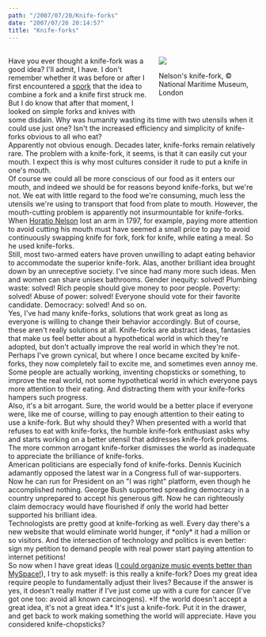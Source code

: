 ```yaml
---
path: "/2007/07/20/Knife-forks" 
date: "2007/07/20 20:14:57" 
title: "Knife-forks" 
---
```

<div style="float: right; margin: 0 0 1em 1em; width: 200px;"><br><img src="/image/article/content/knife-fork.jpg" /><br><p class="caption">Nelson's knife-fork, &#169; National Maritime Museum, London<br></div><br>Have you ever thought a knife-fork was a good idea? I'll admit, I have. I don't remember whether it was before or after I first encountered a <a href="http://en.wikipedia.org/wiki/Spork">spork</a> that the idea to combine a fork and a knife first struck me. But I do know that after that moment, I  looked on simple forks and knives with some disdain. Why was humanity wasting its time with two utensils when it could use just one? Isn't the increased efficiency and simplicity of knife-forks obvious to all who eat?<br>Apparently not obvious enough. Decades later, knife-forks remain relatively rare. The problem with a knife-fork, it seems, is that it can easily cut your mouth. I expect this is why most cultures consider it rude to put a knife in one's mouth.<br>Of course we could all be more conscious of our food as it enters our mouth, and indeed we should be for reasons beyond knife-forks, but we're not. We eat with little regard to the food we're consuming, much less the utensils we're using to transport that food from plate to mouth. However, the mouth-cutting problem is apparently not insurmountable for knife-forks. When <a href="http://www.nmm.ac.uk/collections/nelson/viewObject.cfm?ID=REL0115">Horatio Nelson</a> lost an arm in 1797, for example, paying more attention to avoid cutting his mouth must have seemed a small price to pay to avoid continuously swapping knife for fork, fork for knife, while eating a meal. So he used knife-forks.<br>Still, most two-armed eaters have proven unwilling to adapt eating behavior to accommodate the superior knife-fork. Alas, another brilliant idea brought down by an unreceptive society. I've since had many more such ideas. Men and women can share unisex bathrooms. Gender inequity: solved! Plumbing waste: solved! Rich people should give money to poor people. Poverty: solved! Abuse of power: solved! Everyone should vote for their favorite candidate. Democracy: solved! And so on.<br>Yes, I've had many knife-forks, solutions that work great as long as everyone is willing to change their behavior accordingly. But of course, these aren't really solutions at all. Knife-forks are abstract ideas, fantasies that make us feel better about a hypothetical world in which they're adopted, but don't actually improve the real world in which they're not.<br>Perhaps I've grown cynical, but where I once became excited by knife-forks, they now completely fail to excite me, and sometimes even annoy me. Some people are actually working, inventing chopsticks or something, to improve the real world, not some hypothetical world in which everyone pays more attention to their eating. And distracting them with your knife-forks hampers such progress.<br>Also, it's a bit arrogant. Sure, the world would be a better place if everyone were, like me of course, willing to pay enough attention to their eating to use a knife-fork. But why should they? When presented with a world that refuses to eat with knife-forks, the humble knife-fork enthusiast asks why and starts working on a better utensil that addresses knife-fork problems. The more common arrogant knife-forker dismisses the world as inadequate to appreciate the brilliance of knife-forks.<br>American politicians are especially fond of knife-forks. Dennis Kucinich adamantly opposed the latest war in a Congress full of war-supporters. Now he can run for President on an "I was right" platform, even though he accomplished nothing. George Bush supported spreading democracy in a country unprepared to accept his generous gift. Now he can righteously claim democracy would have flourished if only the world had better supported his brilliant idea.<br>Technologists are pretty good at knife-forking as well.  Every day there's a new website that would eliminate world hunger, if *only* it had a million or so visitors. And the intersection of technology and politics is even better: sign my petition to demand people with real power start paying attention to internet petitions!<br>So now when I have great ideas (<a href="http://playinghere.com/">I could organize music events better than MySpace!</a>), I try to ask myself: is this really a knife-fork? Does my great idea require people to fundamentally adjust their lives? Because if the answer is yes, it doesn't really matter if I've just come up with a cure for cancer (I've got one too: avoid all known carcinogens). *If the world doesn't accept a great idea, it's not a great idea.* It's just a knife-fork. Put it in the drawer, and get back to work making something the world will appreciate. Have you considered knife-chopsticks?